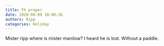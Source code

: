 ```yaml
---
title: Fh proper
date: 2020-08-09 10:00:26
authors: Ripp
categories: Holiday
---
```


 Mister ripp where is mister manilow?
I heard he is lost.
Without a paddle.